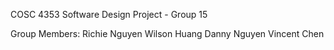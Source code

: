 COSC 4353 Software Design Project - Group 15

Group Members:
Richie Nguyen
Wilson Huang
Danny Nguyen
Vincent Chen
